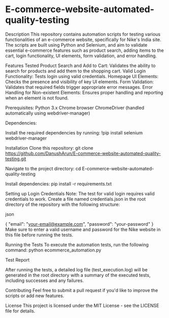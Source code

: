 # E-commerce-website-automated-quality-testing

Description
This repository contains automation scripts for testing various functionalities of an e-commerce website, specifically for Nike's India site. The scripts are built using Python and Selenium, and aim to validate essential e-commerce features such as product search, adding items to the cart, login functionality, UI elements, form validation, and error handling.

Features Tested
Product Search and Add to Cart: Validates the ability to search for products and add them to the shopping cart.
Valid Login Functionality: Tests login using valid credentials.
Homepage UI Elements: Checks the presence and visibility of key UI elements.
Form Validation: Validates that required fields trigger appropriate error messages.
Error Handling for Non-existent Elements: Ensures proper handling and reporting when an element is not found.

Prerequisites:
Python 3.x
Chrome browser
ChromeDriver (handled automatically using webdriver-manager)

Dependencies:

Install the required dependencies by running:
!pip install selenium webdriver-manager

Installation
Clone this repository:
git clone https://github.com/DanushArun/E-commerce-website-automated-quality-testing.git

Navigate to the project directory:
cd E-commerce-website-automated-quality-testing

Install dependencies:
pip install -r requirements.txt

Setting up Login Credentials
Note: The test for valid login requires valid credentials to work. Create a file named credentials.json in the root directory of the repository with the following structure:

json

{
  "email": "your-email@example.com",
  "password": "your-password"
}
Make sure to enter a valid username and password for the Nike website in this file before running the tests.

Running the Tests
To execute the automation tests, run the following command:
python ecommerce_automation.py

Test Report

After running the tests, a detailed log file (test_execution.log) will be generated in the root directory with a summary of the executed tests, including successes and any failures.

Contributing
Feel free to submit a pull request if you'd like to improve the scripts or add new features.

License
This project is licensed under the MIT License - see the LICENSE file for details.

